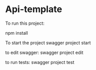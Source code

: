 # Api-template
To run this project:

npm install

To start the project
swagger project start

to edit swagger:
swagger project edit

to run tests:
swagger project test
